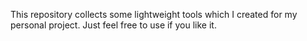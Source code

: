 This repository collects some lightweight tools which I created for my personal project.
Just feel free to use if you like it.